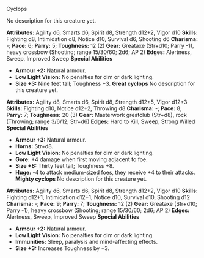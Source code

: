 Cyclops

No description for this creature yet.

**Attributes:** Agility d6, Smarts d6, Spirit d8, Strength d12+2, Vigor
d10
**Skills:** Fighting d8, Intimidation d8, Notice d10, Survival d6,
Shooting d6
**Charisma:** -; **Pace:** 6; **Parry:** 5; **Toughness:** 12 (2)
**Gear:** Greataxe (Str+d10; Parry -1), heavy crossbow (Shooting; range
15/30/60; 2d6; AP 2)
**Edges:** Alertness, Sweep, Improved Sweep
**Special Abilities**
- **Armour +2:** Natural armour.
- **Low Light Vision:** No penalties for dim or dark lighting.
- **Size +3:** Nine feet tall; Toughness +3.
**Great cyclops**
No description for this creature yet.

**Attributes:** Agility d8, Smarts d6, Spirit d8, Strength d12+5, Vigor
d12+3
**Skills:** Fighting d10, Notice d12+2, Throwing d8
**Charisma:** -; **Pace:** 8; **Parry:** 7; **Toughness:** 20 (3)
**Gear:** Masterwork greatclub (Str+d8), rock (Throwing; range 3/6/12;
Str+d6)
**Edges:** Hard to Kill, Sweep, Strong Willed
**Special Abilities**
- **Armour +3:** Natural armour.
- **Horns:** Str+d8.
- **Low Light Vision:** No penalties for dim or dark lighting.
- **Gore:** +4 damage when first moving adjacent to foe.
- **Size +8:** Thirty feet tall; Toughness +8.
- **Huge:** -4 to attack medium-sized foes, they receive +4 to their
attacks.
**Mighty cyclops**
No description for this creature yet.

**Attributes:** Agility d6, Smarts d6, Spirit d8, Strength d12+2, Vigor
d10
**Skills:** Fighting d12+1, Intimidation d12+1, Notice d10, Survival
d10, Shooting d12
**Charisma:** -; **Pace:** 9; **Parry:** 7; **Toughness:** 12 (2)
**Gear:** Greataxe (Str+d10; Parry -1), heavy crossbow (Shooting; range
15/30/60; 2d6; AP 2)
**Edges:** Alertness, Sweep, Improved Sweep
**Special Abilities**
- **Armour +2:** Natural armour.
- **Low Light Vision:** No penalties for dim or dark lighting.
- **Immunities:** Sleep, paralysis and mind-affecting effects.
- **Size +3:** Increases Toughness by +3.


